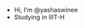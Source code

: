 - Hi, I’m @yashaswinee
- Studying in IIIT-H

<!---
yashaswinee/yashaswinee is a ✨ special ✨ repository because its `README.md` (this file) appears on your GitHub profile.
You can click the Preview link to take a look at your changes.
--->
